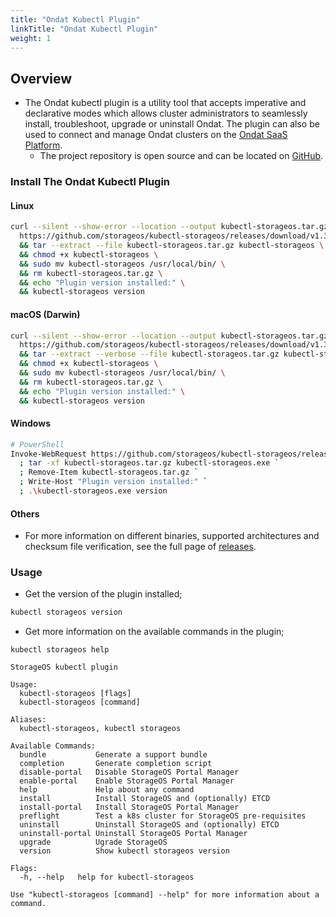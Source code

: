 ```yaml
---
title: "Ondat Kubectl Plugin"
linkTitle: "Ondat Kubectl Plugin"
weight: 1
---
```


## Overview

* The Ondat kubectl plugin is a utility tool that accepts imperative and declarative modes which allows cluster administrators to seamlessly install, troubleshoot, upgrade or uninstall Ondat. The plugin can also be used to connect and manage Ondat clusters on the [Ondat SaaS Platform](https://docs.ondat.io/docs/ondat-portal/).
  * The project repository is open source and can be located on [GitHub](https://github.com/storageos/kubectl-storageos).

### Install The Ondat Kubectl Plugin

#### Linux

```bash
curl --silent --show-error --location --output kubectl-storageos.tar.gz \
  https://github.com/storageos/kubectl-storageos/releases/download/v1.3.1/kubectl-storageos_1.3.1_linux_amd64.tar.gz \
  && tar --extract --file kubectl-storageos.tar.gz kubectl-storageos \
  && chmod +x kubectl-storageos \
  && sudo mv kubectl-storageos /usr/local/bin/ \
  && rm kubectl-storageos.tar.gz \
  && echo "Plugin version installed:" \
  && kubectl-storageos version
```

#### macOS (Darwin)

```bash
curl --silent --show-error --location --output kubectl-storageos.tar.gz \
  https://github.com/storageos/kubectl-storageos/releases/download/v1.3.1/kubectl-storageos_1.3.1_darwin_amd64.tar.gz \
  && tar --extract --verbose --file kubectl-storageos.tar.gz kubectl-storageos \
  && chmod +x kubectl-storageos \
  && sudo mv kubectl-storageos /usr/local/bin/ \
  && rm kubectl-storageos.tar.gz \
  && echo "Plugin version installed:" \
  && kubectl-storageos version
```

#### Windows

```bash
# PowerShell
Invoke-WebRequest https://github.com/storageos/kubectl-storageos/releases/download/v1.3.1/kubectl-storageos_1.3.1_windows_amd64.tar.gz -OutFile kubectl-storageos.tar.gz `
  ; tar -xf kubectl-storageos.tar.gz kubectl-storageos.exe `
  ; Remove-Item kubectl-storageos.tar.gz `
  ; Write-Host "Plugin version installed:" `
  ; .\kubectl-storageos.exe version
```

#### Others

* For more information on different binaries, supported architectures and checksum file verification, see the full page of [releases](https://github.com/storageos/kubectl-storageos/releases).

### Usage

* Get the version of the plugin installed;

```bash
kubectl storageos version
```

* Get more information on the available commands in the plugin;

```
kubectl storageos help
```

```
StorageOS kubectl plugin

Usage:
  kubectl-storageos [flags]
  kubectl-storageos [command]

Aliases:
  kubectl-storageos, kubectl storageos

Available Commands:
  bundle           Generate a support bundle
  completion       Generate completion script
  disable-portal   Disable StorageOS Portal Manager
  enable-portal    Enable StorageOS Portal Manager
  help             Help about any command
  install          Install StorageOS and (optionally) ETCD
  install-portal   Install StorageOS Portal Manager
  preflight        Test a k8s cluster for StorageOS pre-requisites
  uninstall        Uninstall StorageOS and (optionally) ETCD
  uninstall-portal Uninstall StorageOS Portal Manager
  upgrade          Ugrade StorageOS
  version          Show kubectl storageos version

Flags:
  -h, --help   help for kubectl-storageos

Use "kubectl-storageos [command] --help" for more information about a command.
```
